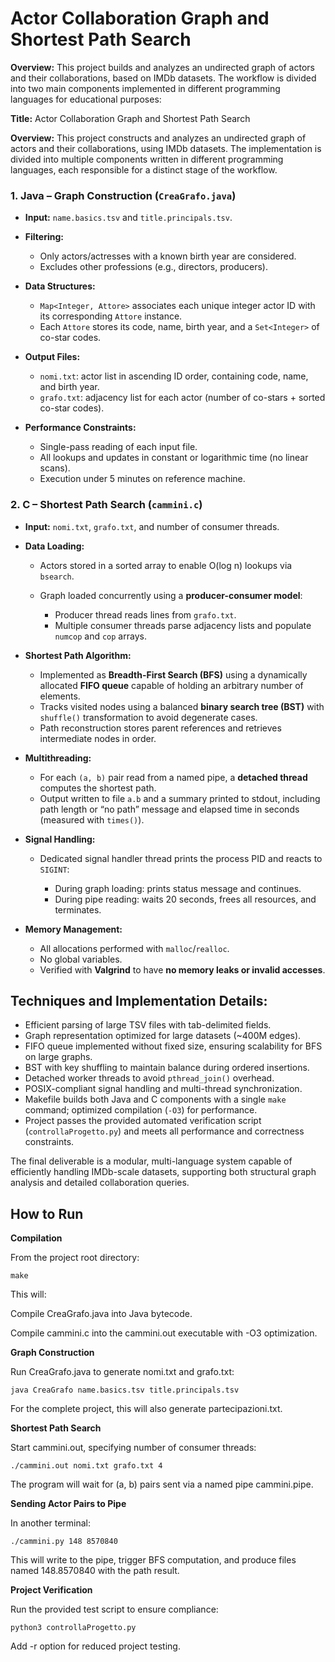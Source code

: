 # Actor Collaboration Graph and Shortest Path Search

**Overview:**
This project builds and analyzes an undirected graph of actors and their collaborations, based on IMDb datasets. The workflow is divided into two main components implemented in different programming languages for educational purposes:

**Title:**
Actor Collaboration Graph and Shortest Path Search

**Overview:**
This project constructs and analyzes an undirected graph of actors and their collaborations, using IMDb datasets. The implementation is divided into multiple components written in different programming languages, each responsible for a distinct stage of the workflow.


### **1. Java – Graph Construction (`CreaGrafo.java`)**

* **Input:** `name.basics.tsv` and `title.principals.tsv`.
* **Filtering:**

  * Only actors/actresses with a known birth year are considered.
  * Excludes other professions (e.g., directors, producers).
* **Data Structures:**

  * `Map<Integer, Attore>` associates each unique integer actor ID with its corresponding `Attore` instance.
  * Each `Attore` stores its code, name, birth year, and a `Set<Integer>` of co-star codes.
* **Output Files:**

  * `nomi.txt`: actor list in ascending ID order, containing code, name, and birth year.
  * `grafo.txt`: adjacency list for each actor (number of co-stars + sorted co-star codes).
* **Performance Constraints:**

  * Single-pass reading of each input file.
  * All lookups and updates in constant or logarithmic time (no linear scans).
  * Execution under 5 minutes on reference machine.


### **2. C – Shortest Path Search (`cammini.c`)**

* **Input:** `nomi.txt`, `grafo.txt`, and number of consumer threads.
* **Data Loading:**

  * Actors stored in a sorted array to enable O(log n) lookups via `bsearch`.
  * Graph loaded concurrently using a **producer-consumer model**:

    * Producer thread reads lines from `grafo.txt`.
    * Multiple consumer threads parse adjacency lists and populate `numcop` and `cop` arrays.
* **Shortest Path Algorithm:**

  * Implemented as **Breadth-First Search (BFS)** using a dynamically allocated **FIFO queue** capable of holding an arbitrary number of elements.
  * Tracks visited nodes using a balanced **binary search tree (BST)** with `shuffle()` transformation to avoid degenerate cases.
  * Path reconstruction stores parent references and retrieves intermediate nodes in order.
* **Multithreading:**

  * For each `(a, b)` pair read from a named pipe, a **detached thread** computes the shortest path.
  * Output written to file `a.b` and a summary printed to stdout, including path length or “no path” message and elapsed time in seconds (measured with `times()`).
* **Signal Handling:**

  * Dedicated signal handler thread prints the process PID and reacts to `SIGINT`:

    * During graph loading: prints status message and continues.
    * During pipe reading: waits 20 seconds, frees all resources, and terminates.
* **Memory Management:**

  * All allocations performed with `malloc`/`realloc`.
  * No global variables.
  * Verified with **Valgrind** to have **no memory leaks or invalid accesses**.
  

## **Techniques and Implementation Details:**

* Efficient parsing of large TSV files with tab-delimited fields.
* Graph representation optimized for large datasets (\~400M edges).
* FIFO queue implemented without fixed size, ensuring scalability for BFS on large graphs.
* BST with key shuffling to maintain balance during ordered insertions.
* Detached worker threads to avoid `pthread_join()` overhead.
* POSIX-compliant signal handling and multi-thread synchronization.
* Makefile builds both Java and C components with a single `make` command; optimized compilation (`-O3`) for performance.
* Project passes the provided automated verification script (`controllaProgetto.py`) and meets all performance and correctness constraints.

The final deliverable is a modular, multi-language system capable of efficiently handling IMDb-scale datasets, supporting both structural graph analysis and detailed collaboration queries.


## **How to Run**
 **Compilation**

  From the project root directory:

  ```make```


  This will:

  Compile CreaGrafo.java into Java bytecode.

  Compile cammini.c into the cammini.out executable with -O3 optimization.

**Graph Construction**

  Run CreaGrafo.java to generate nomi.txt and grafo.txt:

  ```java CreaGrafo name.basics.tsv title.principals.tsv```


  For the complete project, this will also generate partecipazioni.txt.

**Shortest Path Search**

  Start cammini.out, specifying number of consumer threads:

  ```./cammini.out nomi.txt grafo.txt 4```


  The program will wait for (a, b) pairs sent via a named pipe cammini.pipe.

**Sending Actor Pairs to Pipe**

  In another terminal:

  ```./cammini.py 148 8570840```


  This will write to the pipe, trigger BFS computation, and produce files named 148.8570840 with the path result.


**Project Verification**

  Run the provided test script to ensure compliance:

  ```python3 controllaProgetto.py```


  Add -r option for reduced project testing.
